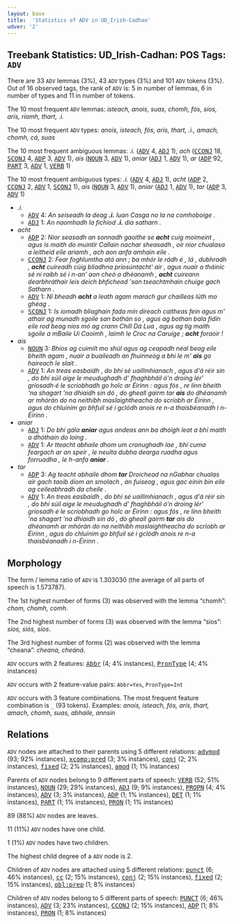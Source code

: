 ```yaml
---
layout: base
title:  'Statistics of ADV in UD_Irish-Cadhan'
udver: '2'
---
```


## Treebank Statistics: UD_Irish-Cadhan: POS Tags: `ADV`

There are 33 `ADV` lemmas (3%), 43 `ADV` types (3%) and 101 `ADV` tokens (3%).
Out of 16 observed tags, the rank of `ADV` is: 5 in number of lemmas, 6 in number of types and 11 in number of tokens.

The 10 most frequent `ADV` lemmas: <em>isteach, anois, suas, chomh, fós, síos, arís, riamh, thart, .i.</em>

The 10 most frequent `ADV` types:  <em>anois, isteach, fós, arís, thart, .i., amach, chomh, cá, suas</em>

The 10 most frequent ambiguous lemmas: <em>.i.</em> (<tt><a href="ga_cadhan-pos-ADV.html">ADV</a></tt> 4, <tt><a href="ga_cadhan-pos-ADJ.html">ADJ</a></tt> 1), <em>ach</em> (<tt><a href="ga_cadhan-pos-CCONJ.html">CCONJ</a></tt> 18, <tt><a href="ga_cadhan-pos-SCONJ.html">SCONJ</a></tt> 4, <tt><a href="ga_cadhan-pos-ADP.html">ADP</a></tt> 3, <tt><a href="ga_cadhan-pos-ADV.html">ADV</a></tt> 1), <em>ais</em> (<tt><a href="ga_cadhan-pos-NOUN.html">NOUN</a></tt> 3, <tt><a href="ga_cadhan-pos-ADV.html">ADV</a></tt> 1), <em>aniar</em> (<tt><a href="ga_cadhan-pos-ADJ.html">ADJ</a></tt> 1, <tt><a href="ga_cadhan-pos-ADV.html">ADV</a></tt> 1), <em>ar</em> (<tt><a href="ga_cadhan-pos-ADP.html">ADP</a></tt> 92, <tt><a href="ga_cadhan-pos-PART.html">PART</a></tt> 3, <tt><a href="ga_cadhan-pos-ADV.html">ADV</a></tt> 1, <tt><a href="ga_cadhan-pos-VERB.html">VERB</a></tt> 1)

The 10 most frequent ambiguous types:  <em>.i.</em> (<tt><a href="ga_cadhan-pos-ADV.html">ADV</a></tt> 4, <tt><a href="ga_cadhan-pos-ADJ.html">ADJ</a></tt> 1), <em>acht</em> (<tt><a href="ga_cadhan-pos-ADP.html">ADP</a></tt> 2, <tt><a href="ga_cadhan-pos-CCONJ.html">CCONJ</a></tt> 2, <tt><a href="ga_cadhan-pos-ADV.html">ADV</a></tt> 1, <tt><a href="ga_cadhan-pos-SCONJ.html">SCONJ</a></tt> 1), <em>ais</em> (<tt><a href="ga_cadhan-pos-NOUN.html">NOUN</a></tt> 3, <tt><a href="ga_cadhan-pos-ADV.html">ADV</a></tt> 1), <em>aniar</em> (<tt><a href="ga_cadhan-pos-ADJ.html">ADJ</a></tt> 1, <tt><a href="ga_cadhan-pos-ADV.html">ADV</a></tt> 1), <em>tar</em> (<tt><a href="ga_cadhan-pos-ADP.html">ADP</a></tt> 3, <tt><a href="ga_cadhan-pos-ADV.html">ADV</a></tt> 1)


* <em>.i.</em>
  * <tt><a href="ga_cadhan-pos-ADV.html">ADV</a></tt> 4: <em>An seiseadh la deag <b>.i.</b> luan Casga no la na comhoboige .</em>
  * <tt><a href="ga_cadhan-pos-ADJ.html">ADJ</a></tt> 1: <em>An naomhadh la fichiod <b>.i.</b> dia satharn .</em>
* <em>acht</em>
  * <tt><a href="ga_cadhan-pos-ADP.html">ADP</a></tt> 2: <em>Nior seasadh an sonnadh gaoithe se <b>acht</b> cuig moimeint , agus is maith do muintir Callain nachar sheasadh , oir nior chualasa a leitheid eile ariamh , ach aon anfa amhain eile .</em>
  * <tt><a href="ga_cadhan-pos-CCONJ.html">CCONJ</a></tt> 2: <em>Fear foghlumtha atá ann ; ba mhór le rádh é , lá , dubhradh , <b>acht</b> cuireadh cúig bliadhna príosúntacht' air , agus nuair a tháinic sé ní raibh sé i n-an' aon cheó a dhéanamh , <b>acht</b> cuireann dearbhráthair leis deich bhfichead 'san tseachtmhain chuige gach Satharn .</em>
  * <tt><a href="ga_cadhan-pos-ADV.html">ADV</a></tt> 1: <em>Ní bheadh <b>acht</b> a leath agam marach gur chailleas lúth mo ghéag .</em>
  * <tt><a href="ga_cadhan-pos-SCONJ.html">SCONJ</a></tt> 1: <em>Is iomadh bliaghain fada mín direach caitheas fein agus m' athair ag munadh sgoile san bothán so , agus ag bothan bala fidín eile rod beag níos mó ag crann Chill Dá Lua , agus ag tig maith sgoile a mBaile Ui Caoimh , laimh le Croc na Caruige ; <b>acht</b> foraoir !</em>
* <em>ais</em>
  * <tt><a href="ga_cadhan-pos-NOUN.html">NOUN</a></tt> 3: <em>Bhíos ag cuimilt mo shúl agus ag ceapadh néal beag eile bheith agam , nuair a buaileadh an fhuinneóg a bhí le m' <b>ais</b> go haireach le slait .</em>
  * <tt><a href="ga_cadhan-pos-ADV.html">ADV</a></tt> 1: <em>An treas easbaidh , do bhí sé uaillmhianach , agus d'á réir sin , do bhí súil aige le meudughadh d' fhaghbháil ó'n droing lér' gríosadh é le scríobhadh go holc ar Éirinn : agus fós , re linn bheith 'na shagart 'na dhiaidh sin dó , do gheall gairm tar <b>ais</b> do dhéanamh ar mhórán do na neithibh maslaightheacha do scríobh ar Éirinn , agus do chluinim go bhfuil sé i gclódh anois re n-a thaisbéanadh i n-Éirinn .</em>
* <em>aniar</em>
  * <tt><a href="ga_cadhan-pos-ADJ.html">ADJ</a></tt> 1: <em>Do bhí gála <b>aniar</b> agus andeas ann ba dhóigh leat a bhí maith a dhóthain do loing .</em>
  * <tt><a href="ga_cadhan-pos-ADV.html">ADV</a></tt> 1: <em>Ar tteacht abhaile dhom um cronughadh lae , bhí cuma feargach ar an speir , le neulta dubha dearga ruadha agus forruadha , le h-anfa <b>aniar</b> .</em>
* <em>tar</em>
  * <tt><a href="ga_cadhan-pos-ADP.html">ADP</a></tt> 3: <em>Ag teacht abhaile dhom <b>tar</b> Droichead na nGabhar chualas air gach taoib díom an smolach , an fuiseog , agus gac einín bin eile ag ceileabhradh da cheile .</em>
  * <tt><a href="ga_cadhan-pos-ADV.html">ADV</a></tt> 1: <em>An treas easbaidh , do bhí sé uaillmhianach , agus d'á réir sin , do bhí súil aige le meudughadh d' fhaghbháil ó'n droing lér' gríosadh é le scríobhadh go holc ar Éirinn : agus fós , re linn bheith 'na shagart 'na dhiaidh sin dó , do gheall gairm <b>tar</b> ais do dhéanamh ar mhórán do na neithibh maslaightheacha do scríobh ar Éirinn , agus do chluinim go bhfuil sé i gclódh anois re n-a thaisbéanadh i n-Éirinn .</em>

## Morphology

The form / lemma ratio of `ADV` is 1.303030 (the average of all parts of speech is 1.573787).

The 1st highest number of forms (3) was observed with the lemma “chomh”: <em>chom, chomh, comh</em>.

The 2nd highest number of forms (3) was observed with the lemma “síos”: <em>sios, siós, síos</em>.

The 3rd highest number of forms (2) was observed with the lemma “cheana”: <em>cheana, cheáná</em>.

`ADV` occurs with 2 features: <tt><a href="ga_cadhan-feat-Abbr.html">Abbr</a></tt> (4; 4% instances), <tt><a href="ga_cadhan-feat-PronType.html">PronType</a></tt> (4; 4% instances)

`ADV` occurs with 2 feature-value pairs: `Abbr=Yes`, `PronType=Int`

`ADV` occurs with 3 feature combinations.
The most frequent feature combination is `_` (93 tokens).
Examples: <em>anois, isteach, fós, arís, thart, amach, chomh, suas, abhaile, annsin</em>


## Relations

`ADV` nodes are attached to their parents using 5 different relations: <tt><a href="ga_cadhan-dep-advmod.html">advmod</a></tt> (93; 92% instances), <tt><a href="ga_cadhan-dep-xcomp-pred.html">xcomp:pred</a></tt> (3; 3% instances), <tt><a href="ga_cadhan-dep-conj.html">conj</a></tt> (2; 2% instances), <tt><a href="ga_cadhan-dep-fixed.html">fixed</a></tt> (2; 2% instances), <tt><a href="ga_cadhan-dep-amod.html">amod</a></tt> (1; 1% instances)

Parents of `ADV` nodes belong to 9 different parts of speech: <tt><a href="ga_cadhan-pos-VERB.html">VERB</a></tt> (52; 51% instances), <tt><a href="ga_cadhan-pos-NOUN.html">NOUN</a></tt> (29; 29% instances), <tt><a href="ga_cadhan-pos-ADJ.html">ADJ</a></tt> (9; 9% instances), <tt><a href="ga_cadhan-pos-PROPN.html">PROPN</a></tt> (4; 4% instances), <tt><a href="ga_cadhan-pos-ADV.html">ADV</a></tt> (3; 3% instances), <tt><a href="ga_cadhan-pos-ADP.html">ADP</a></tt> (1; 1% instances), <tt><a href="ga_cadhan-pos-DET.html">DET</a></tt> (1; 1% instances), <tt><a href="ga_cadhan-pos-PART.html">PART</a></tt> (1; 1% instances), <tt><a href="ga_cadhan-pos-PRON.html">PRON</a></tt> (1; 1% instances)

89 (88%) `ADV` nodes are leaves.

11 (11%) `ADV` nodes have one child.

1 (1%) `ADV` nodes have two children.

The highest child degree of a `ADV` node is 2.

Children of `ADV` nodes are attached using 5 different relations: <tt><a href="ga_cadhan-dep-punct.html">punct</a></tt> (6; 46% instances), <tt><a href="ga_cadhan-dep-cc.html">cc</a></tt> (2; 15% instances), <tt><a href="ga_cadhan-dep-conj.html">conj</a></tt> (2; 15% instances), <tt><a href="ga_cadhan-dep-fixed.html">fixed</a></tt> (2; 15% instances), <tt><a href="ga_cadhan-dep-obl-prep.html">obl:prep</a></tt> (1; 8% instances)

Children of `ADV` nodes belong to 5 different parts of speech: <tt><a href="ga_cadhan-pos-PUNCT.html">PUNCT</a></tt> (6; 46% instances), <tt><a href="ga_cadhan-pos-ADV.html">ADV</a></tt> (3; 23% instances), <tt><a href="ga_cadhan-pos-CCONJ.html">CCONJ</a></tt> (2; 15% instances), <tt><a href="ga_cadhan-pos-ADP.html">ADP</a></tt> (1; 8% instances), <tt><a href="ga_cadhan-pos-PRON.html">PRON</a></tt> (1; 8% instances)

